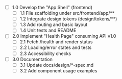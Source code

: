 - [ ] 1.0 Develop the "App Shell" (frontend)
  - [ ] 1.1 File scaffolding under src/frontend/app/**
  - [ ] 1.2 Integrate design tokens (design/tokens/**)
  - [ ] 1.3 Add routing and basic layout
  - [ ] 1.4 Unit tests and README

- [ ] 2.0 Implement "Health Page" consuming API v1.0
  - [ ] 2.1 Fetch /health and render status
  - [ ] 2.2 Loading/error states and tests
  - [ ] 2.3 Accessibility checks

- [ ] 3.0 Documentation
  - [ ] 3.1 Update docs/design/*-spec.md
  - [ ] 3.2 Add component usage examples

